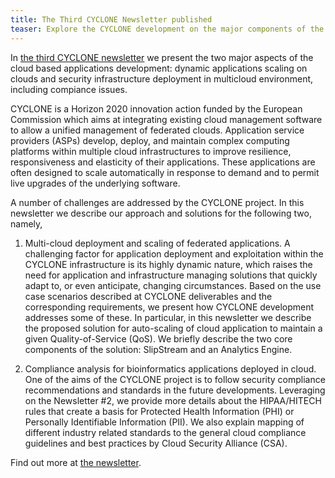```yaml
---
title: The Third CYCLONE Newsletter published 
teaser: Explore the CYCLONE development on the major components of the multi-cloud applications development platform.
---
```


In [the third CYCLONE newsletter](/assets/images/newsletters/CYCLONE_Newsletter_3_v1.0.pdf) 
we present the two major aspects of the cloud based applications development: dynamic applications scaling on clouds and security infrastructure deployment in multicloud environment, including compiance issues.

CYCLONE is a Horizon 2020 innovation action funded by the European Commission which aims at integrating existing cloud management software to allow a unified management of federated clouds. Application service providers (ASPs) develop, deploy, and maintain complex computing platforms within multiple cloud infrastructures to improve resilience, responsiveness and elasticity of their applications.  These applications are often designed to scale automatically in response to demand and to permit live upgrades of the underlying software.

A number of challenges are addressed by the CYCLONE project. In this newsletter we describe our approach and solutions for the following two, namely, 

1. Multi-cloud deployment and scaling of federated applications. A challenging factor for application deployment and exploitation within the CYCLONE infrastructure is its highly dynamic nature, which raises the need for application and infrastructure managing solutions that quickly adapt to, or even anticipate, changing circumstances. Based on the use case scenarios described at CYCLONE deliverables and the corresponding requirements, we present how CYCLONE development addresses some of these. In particular, in this newsletter we describe the proposed solution for auto-scaling of cloud application to maintain a given Quality-of-Service (QoS). We briefly describe the two core components of the solution: SlipStream and an Analytics Engine. 

2. Compliance analysis for bioinformatics applications deployed in cloud. One of the aims of the CYCLONE project is to follow security compliance recommendations and standards in the future developments. Leveraging on the Newsletter #2, we provide more details about the HIPAA/HITECH rules that create a basis for Protected Health Information (PHI) or Personally Identifiable Information (PII). We also explain mapping of different industry related standards to the general cloud compliance guidelines and best practices by Cloud Security Alliance (CSA). 


Find out more at [the newsletter](/assets/images/newsletters/CYCLONE_Newsletter_3_v1.0.pdf).
